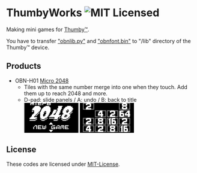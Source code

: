 # ThumbyWorks ![MIT Licensed](https://img.shields.io/badge/license-MIT-blue.svg)

Making mini games for [Thumby&trade;](https://thumby.us/).

You have to transfer ["obnlib.py"](lib/obnlib.py) and ["obnfont.bin"](lib/obnfont.bin) to "/lib" directory of the Thumby&trade; device.

## Products

* OBN-H01 [Micro 2048](Games/Micro2048/Micro2048.py)
  * Tiles with the same number merge into one when they touch. Add them up to reach 2048 and more.
  * D-pad: slide panels / A: undo / B: back to title\
    ![title](docs/img/Micro2048_shot1.png) ![playing](docs/img/Micro2048_shot2.png)

## License

These codes are licensed under [MIT-License](LICENSE).

